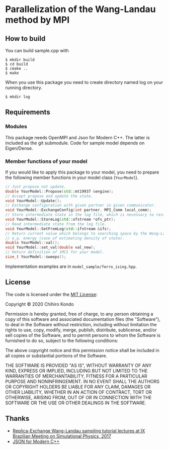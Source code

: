 # Parallelization of the Wang-Landau method by MPI
## How to build
You can build sample.cpp with

~~~shell-session
$ mkdir build
$ cd build
$ cmake ..
$ make
~~~

When you use this package you need to create directory named log on your running
directory.

~~~shell-session
$ mkdir log
~~~

## Requirements
### Modules
This package needs OpenMPI and Json for Modern C++.
The latter is included as the git submodule.
Code for sample model depends on Eigen/Dense.
### Member functions of your model
If you would like to apply this package to your model, you need to prepare the following member functions in your model class (`YourModel`).
```c++
// Just propose not update.
double YourModel::Propose(std::mt19937 &engine);
// Accept propose and update the state.
void YourModel::Update();
// Exchange configuration with given partner in given communicator.
void YourModel::ExchangeConfig(int partner, MPI_Comm local_comm);
// Store intermediate state in the log file, which is necessary to restart the execution.
void YourModel::StoreLog(std::ofstream *ofs_ptr);
// Read intermediate state from the log file.
void YourModel::SetFromLog(std::ifstream &ifs);
// Return current value which belongs to searching space by the Wang-Landau method.
// e.g. energy (case of estimating density of state).
double YourModel::val();
void YourModel::set_val(double val_new);
// Return definition of 1MCS for your model.
size_t YourModel::sweeps();
```
Implementation examples are in `model_sample/ferro_ising.hpp`.

## License
The code is licensed under the [MIT License](https://opensource.org/licenses/MIT):

Copyright &copy; 2020 Chihiro Kondo

Permission is hereby granted, free of charge, to any person obtaining a copy of this software and associated documentation files (the "Software"), to deal in the Software without restriction, including without limitation the rights to use, copy, modify, merge, publish, distribute, sublicense, and/or sell copies of the Software, and to permit persons to whom the Software is furnished to do so, subject to the following conditions:

The above copyright notice and this permission notice shall be included in all copies or substantial portions of the Software.

THE SOFTWARE IS PROVIDED "AS IS", WITHOUT WARRANTY OF ANY KIND, EXPRESS OR IMPLIED, INCLUDING BUT NOT LIMITED TO THE WARRANTIES OF MERCHANTABILITY, FITNESS FOR A PARTICULAR PURPOSE AND NONINFRINGEMENT. IN NO EVENT SHALL THE AUTHORS OR COPYRIGHT HOLDERS BE LIABLE FOR ANY CLAIM, DAMAGES OR OTHER LIABILITY, WHETHER IN AN ACTION OF CONTRACT, TORT OR OTHERWISE, ARISING FROM, OUT OF OR IN CONNECTION WITH THE SOFTWARE OR THE USE OR OTHER DEALINGS IN THE SOFTWARE.

## Thanks
- [Replica-Exchange Wang-Landau sampling tutorial lectures at IX Brazilian Meeting on Simulational Physics, 2017](https://github.com/yingwaili/bmsp2017)
- [JSON for Modern C++](https://github.com/nlohmann/json#)
